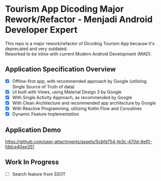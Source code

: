 # Tourism App Dicoding Major Rework/Refactor - Menjadi Android Developer Expert

This repo is a major rework/refactor of Dicoding Tourism App because it's deprecated and very outdated. <br>
Reworked to be inline with current Modern Android Development (MAD). <br>

## Application Specification Overview
- [x] Offline-first app, with recommended approach by Google (utilizing Single Source of Truth of data)
- [x] UI built with Views, using Material Design 3 by Google 
- [x] With Single Activity Approach, as recommended by Google
- [x] With Clean Architecture and recommended app architecture by Google
- [x] With Reactive Programming, utilizing Kotlin Flow and Coroutines   
- [x] Dynamic Feature Implementation

## Application Demo
https://github.com/user-attachments/assets/5cbfd754-fe3c-470d-8ef0-fddce40ee351

## Work In Progress
- [ ] Search feature from SSOT




